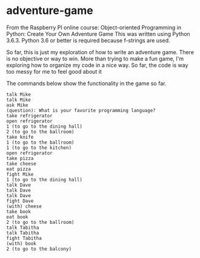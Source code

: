 # adventure-game
From the Raspberry PI online course: Object-oriented Programming in Python: Create Your Own Adventure Game
This was written using Python 3.6.3.  Python 3.6 or better is required because f-strings are used.

So far, this is just my exploration of how to write an adventure game.  There is no objective or way to win.  More than trying to make a fun game, I'm exploring how to organize my code in a nice way.  So far, the code is way too messy for me to feel good about it

The commands below show the functionality in the game so far.  
```
talk Mike
talk Mike
ask Mike
(question): What is your favorite programming language?
take refrigerator
open refrigerator
1 (to go to the dining hall)
2 (to go to the ballroom)
take knife
1 (to go to the ballroom)
1 (to go to the kitchen)
open refrigerator
take pizza
take cheese
eat pizza
fight Mike
1 (to go to the dining hall)
talk Dave
talk Dave
talk Dave
fight Dave
(with) cheese
take book
eat book
2 (to go to the ballroom)
talk Tabitha
talk Tabitha
fight Tabitha
(with) book
2 (to go to the balcony)
```
